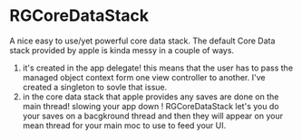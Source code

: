 RGCoreDataStack
===============

A nice easy to use/yet powerful core data stack. 
The default Core Data stack provided by apple is kinda messy in a couple of ways.
1) it's created in the app delegate! this means that the user has to pass the managed object context form one view controller to another. I've created a singleton to sovle that issue. 
2) in the core data stack that apple provides any saves are done on the main thread! slowing your app down ! RGCoreDataStack let's you do your saves on a  bacgkround thread and then they will appear on your mean thread for your main moc to use to feed your UI. 

